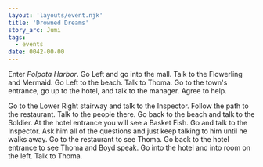 ```yaml
---
layout: 'layouts/event.njk'
title: 'Drowned Dreams'
story_arc: Jumi
tags:
  - events
date: 0042-00-00
---
```

Enter *Polpota Harbor*. Go Left and go into the mall. Talk to the Flowerling and Mermaid. Go Left to the beach. Talk to Thoma. Go to the town's entrance, go up to the hotel, and talk to the manager. Agree to help.

Go to the Lower Right stairway and talk to the Inspector. Follow the path to the restaurant. Talk to the people there. Go back to the beach and talk to the Soldier. At the hotel entrance you will see a Basket Fish. Go and talk to the Inspector. Ask him all of the questions and just keep talking to him until he walks away. Go to the restaurant to see Thoma. Go back to the hotel entrance to see Thoma and Boyd speak. Go into the hotel and into room on the left. Talk to Thoma.